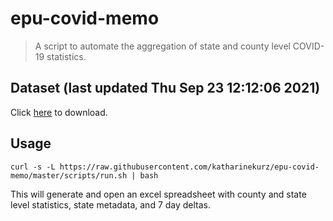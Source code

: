 # epu-covid-memo

> A script to automate the aggregation of state and county level COVID-19 statistics.

<!-- tmpl start -->

## Dataset (last updated Thu Sep 23 12:12:06 2021)

Click [here](https://covid-artifacts.s3.amazonaws.com/records/2021-9-23-12125-covid_artifact.xls) to download.

<!-- tmpl end -->

## Usage

```
curl -s -L https://raw.githubusercontent.com/katharinekurz/epu-covid-memo/master/scripts/run.sh | bash
```

This will generate and open an excel spreadsheet with county and state level statistics, state metadata, and 7 day deltas.